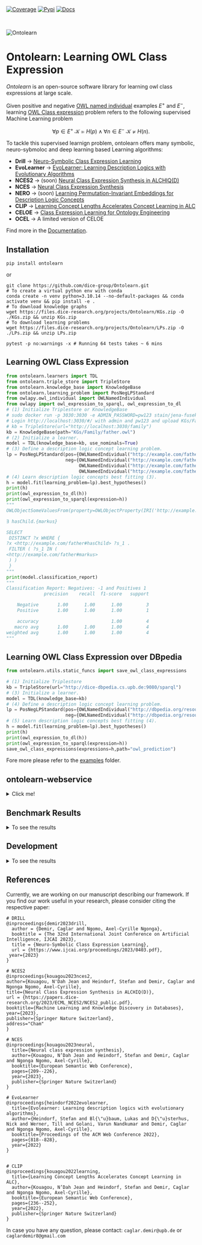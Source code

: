 [![Coverage](https://img.shields.io/badge/coverage-95%25-green)](https://ontolearn-docs-dice-group.netlify.app/usage/09_further_resources#code-coverage)
[![Pypi](https://img.shields.io/badge/pypi-0.7.3-blue)](https://pypi.org/project/ontolearn/0.7.3/)
[![Docs](https://img.shields.io/badge/documentation-0.7.3-yellow)](https://ontolearn-docs-dice-group.netlify.app/usage/01_introduction)

&nbsp;

![Ontolearn](docs/images/Ontolearn_logo.png)

# Ontolearn: Learning OWL Class Expression

*Ontolearn* is an open-source software library for learning owl class expressions at large scale.

Given positive and negative [OWL named individual](https://www.w3.org/TR/owl2-syntax/#Individuals) examples
$E^+$ and $E^-$, learning [OWL Class expression](https://www.w3.org/TR/owl2-syntax/#Class_Expressions) problem refers to the following supervised Machine Learning problem

$$\forall p \in E^+\ \mathcal{K} \models H(p) \wedge \forall n \in E^-\ \mathcal{K} \not \models H(n).$$

To tackle this supervised learnign problem, ontolearn offers many symbolic, neuro-sybmoloc and deep learning based Learning algorithms: 
- **Drill** &rarr; [Neuro-Symbolic Class Expression Learning](https://www.ijcai.org/proceedings/2023/0403.pdf)
- **EvoLearner** &rarr; [EvoLearner: Learning Description Logics with Evolutionary Algorithms](https://dl.acm.org/doi/abs/10.1145/3485447.3511925)
- **NCES2** &rarr; (soon) [Neural Class Expression Synthesis in ALCHIQ(D)](https://papers.dice-research.org/2023/ECML_NCES2/NCES2_public.pdf)
- **NCES** &rarr; [Neural Class Expression Synthesis](https://link.springer.com/chapter/10.1007/978-3-031-33455-9_13) 
- **NERO** &rarr; (soon) [Learning Permutation-Invariant Embeddings for Description Logic Concepts](https://link.springer.com/chapter/10.1007/978-3-031-30047-9_9)
- **CLIP** &rarr; [Learning Concept Lengths Accelerates Concept Learning in ALC](https://link.springer.com/chapter/10.1007/978-3-031-06981-9_14)
- **CELOE** &rarr; [Class Expression Learning for Ontology Engineering](https://www.sciencedirect.com/science/article/abs/pii/S1570826811000023)
- **OCEL** &rarr; A limited version of CELOE

Find more in the [Documentation](https://ontolearn-docs-dice-group.netlify.app/usage/01_introduction).

## Installation

```shell
pip install ontolearn 
```
or
```shell
git clone https://github.com/dice-group/Ontolearn.git 
# To create a virtual python env with conda 
conda create -n venv python=3.10.14 --no-default-packages && conda activate venv && pip install -e .
# To download knowledge graphs
wget https://files.dice-research.org/projects/Ontolearn/KGs.zip -O ./KGs.zip && unzip KGs.zip
# To download learning problems
wget https://files.dice-research.org/projects/Ontolearn/LPs.zip -O ./LPs.zip && unzip LPs.zip
```
```shell
pytest -p no:warnings -x # Running 64 tests takes ~ 6 mins
```

## Learning OWL Class Expression
```python
from ontolearn.learners import TDL
from ontolearn.triple_store import TripleStore
from ontolearn.knowledge_base import KnowledgeBase
from ontolearn.learning_problem import PosNegLPStandard
from owlapy.owl_individual import OWLNamedIndividual
from owlapy import owl_expression_to_sparql, owl_expression_to_dl
# (1) Initialize Triplestore or KnowledgeBase
# sudo docker run -p 3030:3030 -e ADMIN_PASSWORD=pw123 stain/jena-fuseki
# Login http://localhost:3030/#/ with admin and pw123 and upload KGs/Family/family.owl
# kb = TripleStore(url="http://localhost:3030/family")
kb = KnowledgeBase(path="KGs/Family/father.owl")
# (2) Initialize a learner.
model = TDL(knowledge_base=kb, use_nominals=True)
# (3) Define a description logic concept learning problem.
lp = PosNegLPStandard(pos={OWLNamedIndividual("http://example.com/father#stefan")},
                      neg={OWLNamedIndividual("http://example.com/father#heinz"),
                           OWLNamedIndividual("http://example.com/father#anna"),
                           OWLNamedIndividual("http://example.com/father#michelle")})
# (4) Learn description logic concepts best fitting (3).
h = model.fit(learning_problem=lp).best_hypotheses()
print(h) 
print(owl_expression_to_dl(h))
print(owl_expression_to_sparql(expression=h)) 
"""
OWLObjectSomeValuesFrom(property=OWLObjectProperty(IRI('http://example.com/father#','hasChild')),filler=OWLObjectOneOf((OWLNamedIndividual(IRI('http://example.com/father#','markus')),)))

∃ hasChild.{markus}

SELECT
 DISTINCT ?x WHERE { 
?x <http://example.com/father#hasChild> ?s_1 . 
 FILTER ( ?s_1 IN ( 
<http://example.com/father#markus>
 ) )
 }
"""
print(model.classification_report)
"""
Classification Report: Negatives: -1 and Positives 1 
              precision    recall  f1-score   support

    Negative       1.00      1.00      1.00         3
    Positive       1.00      1.00      1.00         1

    accuracy                           1.00         4
   macro avg       1.00      1.00      1.00         4
weighted avg       1.00      1.00      1.00         4
"""
```

## Learning OWL Class Expression over DBpedia
```python
from ontolearn.utils.static_funcs import save_owl_class_expressions

# (1) Initialize Triplestore
kb = TripleStore(url="http://dice-dbpedia.cs.upb.de:9080/sparql")
# (3) Initialize a learner.
model = TDL(knowledge_base=kb)
# (4) Define a description logic concept learning problem.
lp = PosNegLPStandard(pos={OWLNamedIndividual("http://dbpedia.org/resource/Angela_Merkel")},
                      neg={OWLNamedIndividual("http://dbpedia.org/resource/Barack_Obama")})
# (5) Learn description logic concepts best fitting (4).
h = model.fit(learning_problem=lp).best_hypotheses()
print(h)
print(owl_expression_to_dl(h))
print(owl_expression_to_sparql(expression=h))
save_owl_class_expressions(expressions=h,path="owl_prediction")
```

Fore more please refer to  the [examples](https://github.com/dice-group/Ontolearn/tree/develop/examples) folder.

## ontolearn-webservice 

<details><summary> Click me! </summary>

Load an RDF knowledge graph 
```shell
ontolearn-webservice --path_knowledge_base KGs/Mutagenesis/mutagenesis.owl
```
or launch a Tentris instance https://github.com/dice-group/tentris over Mutagenesis.
```shell
ontolearn-webservice --endpoint_triple_store http://0.0.0.0:9080/sparql
```
The below code trains DRILL with 6 randomly generated learning problems
provided that **path_to_pretrained_drill** does not lead to a directory containing pretrained DRILL.
Thereafter, trained DRILL is saved in the directory **path_to_pretrained_drill**.
Finally, trained DRILL will learn an OWL class expression.
```python
import json
import requests
with open(f"LPs/Mutagenesis/lps.json") as json_file:
    learning_problems = json.load(json_file)["problems"]
for str_target_concept, examples in learning_problems.items():
    response = requests.get('http://0.0.0.0:8000/cel',
                            headers={'accept': 'application/json', 'Content-Type': 'application/json'},
                            json={"pos": examples['positive_examples'],
                                  "neg": examples['negative_examples'],
                                  "model": "Drill",
                                  "path_embeddings": "mutagenesis_embeddings/Keci_entity_embeddings.csv",
                                  "path_to_pretrained_drill": "pretrained_drill",
                                  # if pretrained_drill exists, upload, otherwise train one and save it there
                                  "num_of_training_learning_problems": 2,
                                  "num_of_target_concepts": 3,
                                  "max_runtime": 60000,  # seconds
                                  "iter_bound": 1  # number of iterations/applied refinement opt.
                                  })
    print(response.json())  # {'Prediction': '∀ hasAtom.(¬Nitrogen-34)', 'F1': 0.7283582089552239, 'saved_prediction': 'Predictions.owl'}
```
TDL (a more scalable learner) can also be used as follows
```python
import json
import requests
with open(f"LPs/Mutagenesis/lps.json") as json_file:
    learning_problems = json.load(json_file)["problems"]
for str_target_concept, examples in learning_problems.items():
    response = requests.get('http://0.0.0.0:8000/cel',
                            headers={'accept': 'application/json', 'Content-Type': 'application/json'},
                            json={"pos": examples['positive_examples'],
                                  "neg": examples['negative_examples'],
                                  "model": "TDL"})
    print(response.json())
```


</details>

## Benchmark Results

<details> <summary> To see the results </summary>

```shell
# To download learning problems. # Benchmark learners on the Family benchmark dataset with benchmark learning problems.
wget https://files.dice-research.org/projects/Ontolearn/LPs.zip -O ./LPs.zip && unzip LPs.zip
```

### 10-Fold Cross Validation Family Benchmark Results

Here we apply 10-fold cross validation technique on each benchmark learning problem with max runtime of 60 seconds to measure the training and testing performance of learners.
In the evaluation, from a given single learning problem (a set of positive and negative examples), a learner learns an OWL Class Expression (H) on a given 9 fold of positive and negative examples.
To compute the training performance, We compute F1-score of H train positive and negative examples.
To compute the test performance, we compute F1-score of H w.r.t. test positive and negative examples.
  
```shell
# To download learning problems and benchmark learners on the Family benchmark dataset with benchmark learning problems.
python examples/concept_learning_cv_evaluation.py --kb ./KGs/Family/family-benchmark_rich_background.owl --lps ./LPs/Family/lps_difficult.json --path_of_nces_embeddings ./NCESData/family/embeddings/ConEx_entity_embeddings.csv --path_of_clip_embeddings ./CLIPData/family/embeddings/ConEx_entity_embeddings.csv --max_runtime 60 --report family_results.csv 
```
In the following python script, the results are summarized and the markdown displayed below generated.
```python
import pandas as pd
df=pd.read_csv("family_results.csv").groupby("LP").mean()
print(df[[col for col in df if col.startswith('Test-F1') or col.startswith('RT')]].to_markdown(floatfmt=".3f"))
```
**Note that DRILL is untrained and we simply used accuracy driven heuristics to learn an OWL class expression.**

Below, we report the average test F1 score and the average runtimes of learners.

|         LP         | Test-F1-OCEL | RT-OCEL | Test-F1-CELOE | RT-CELOE | Test-F1-Evo | RT-Evo | Test-F1-DRILL | RT-DRILL | Test-F1-TDL | RT-TDL | Test-F1-NCES | RT-NCES | Test-F1-CLIP | RT-CLIP |
|:------------------:|-------------:|--------:|--------------:|---------:|------------:|-------:|--------------:|---------:|------------:|-------:|-------------:|--------:|-------------:|--------:|
|        Aunt        |        0.614 |  13.697 |         0.855 |   13.697 |       0.978 |  5.278 |         0.811 |   60.351 |       0.956 |  0.118 |        0.812 |   1.168 |        0.855 |   14.059 |
|       Cousin       |        0.712 |  10.846 |         0.789 |   10.846 |       0.993 |  3.311 |         0.701 |   60.485 |       0.820 |  0.176 |        0.677 |   1.050 |        0.779 |   9.050 |
| Grandgranddaughter |        1.000 |   0.013 |         1.000 |    0.013 |       1.000 |  0.426 |         0.980 |   17.486 |       1.000 |  0.050 |        1.000 |   0.843 |        1.000 |   0.639 |
|  Grandgrandfather  |        1.000 |   0.897 |         1.000 |    0.897 |       1.000 |  0.404 |         0.947 |   55.728 |       0.947 |  0.059 |        0.927 |   0.902 |        1.000 |   0.746 |
|  Grandgrandmother  |        1.000 |   4.173 |         1.000 |    4.173 |       1.000 |  0.442 |         0.893 |   50.329 |       0.947 |  0.060 |        0.927 |   0.908 |        1.000 |   0.817 |
|   Grandgrandson    |        1.000 |   1.632 |         1.000 |    1.632 |       1.000 |  0.452 |         0.931 |   60.358 |       0.911 |  0.070 |        0.911 |   1.050 |        1.000 |   0.939 |
|       Uncle        |        0.876 |  16.244 |         0.891 |   16.244 |       0.964 |  4.516 |         0.876 |   60.416 |       0.933 |  0.098 |        0.891 |   1.256 |        0.928 |   17.682 |


|         LP         | Train-F1-OCEL | Train-F1-CELOE | Train-F1-Evo | Train-F1-DRILL | Train-F1-TDL |   Train-F1-NCES |   Train-F1-CLIP |
|:------------------:|--------------:|---------------:|-------------:|---------------:|-------------:|----------------:|----------------:|
|        Aunt        |         0.835 |          0.918 |        0.995 |          0.837 |        1.000 |           0.804 |           0.918 |
|       Cousin       |         0.746 |          0.796 |        1.000 |          0.732 |        1.000 |           0.681 |           0.798 |
| Grandgranddaughter |         1.000 |          1.000 |        1.000 |          1.000 |        1.000 |           1.000 |           1.000 |
|  Grandgrandfather  |         1.000 |          1.000 |        1.000 |          0.968 |        1.000 |           0.973 |           1.000 |
|  Grandgrandmother  |         1.000 |          1.000 |        1.000 |          0.975 |        1.000 |           0.939 |           1.000 |
|   Grandgrandson    |         1.000 |          1.000 |        1.000 |          0.962 |        1.000 |           0.927 |           1.000 |
|       Uncle        |         0.904 |          0.907 |        0.996 |          0.908 |        1.000 |           0.884 |           0.940 |


### 10-Fold Cross Validation Mutagenesis Benchmark Results
```shell
python examples/concept_learning_cv_evaluation.py --kb ./KGs/Mutagenesis/mutagenesis.owl --lps ./LPs/Mutagenesis/lps.json --path_of_nces_embeddings ./NCESData/mutagenesis/embeddings/ConEx_entity_embeddings.csv --path_of_clip_embeddings ./CLIPData/mutagenesis/embeddings/ConEx_entity_embeddings.csv --max_runtime 60 --report mutagenesis_results.csv 
```

| LP       | Train-F1-OCEL | Test-F1-OCEL | RT-OCEL | Train-F1-CELOE | Test-F1-CELOE | RT-CELOE | Train-F1-Evo | Test-F1-Evo | RT-Evo | Train-F1-DRILL | Test-F1-DRILL | RT-DRILL | Train-F1-TDL | Test-F1-TDL | RT-TDL | Train-F1-NCES | Test-F1-NCES | RT-NCES | Train-F1-CLIP | Test-F1-CLIP | RT-CLIP |
|:---------|--------------:|-------------:|--------:|---------------:|--------------:|---------:|-------------:|------------:|-------:|---------------:|--------------:|---------:|-------------:|------------:|-------:|--------------:|-------------:|--------:|--------------:|-------------:|--------:|
| NotKnown |         0.916 |        0.918 |  60.705 |          0.916 |         0.918 |   60.705 |        0.975 |       0.970 | 51.870 |          0.809 |         0.804 |   60.140 |        1.000 |       0.852 | 13.569 |         0.717 |        0.718 |   3.784 |         0.916 |        0.918 |   26.312|



### 10-Fold Cross Validation Carcinogenesis Benchmark Results
```shell
python examples/concept_learning_cv_evaluation.py --kb ./KGs/Carcinogenesis/carcinogenesis.owl --lps ./LPs/Carcinogenesis/lps.json --path_of_nces_embeddings ./NCESData/carcinogenesis/embeddings/ConEx_entity_embeddings.csv --path_of_clip_embeddings ./CLIPData/carcinogenesis/embeddings/ConEx_entity_embeddings.csv --max_runtime 60 --report carcinogenesis_results.csv 
```
| LP       | Train-F1-OCEL | Test-F1-OCEL | RT-OCEL | Train-F1-CELOE | Test-F1-CELOE | RT-CELOE | Train-F1-Evo | Test-F1-Evo | RT-Evo | Train-F1-DRILL | Test-F1-DRILL | RT-DRILL | Train-F1-TDL | Test-F1-TDL | RT-TDL | Train-F1-NCES | Test-F1-NCES | RT-NCES | Train-F1-CLIP | Test-F1-CLIP | RT-CLIP |
|:---------|--------------:|-------------:|--------:|---------------:|--------------:|---------:|-------------:|------------:|-------:|---------------:|--------------:|---------:|-------------:|------------:|-------:|--------------:|-------------:|--------:|--------------:|-------------:|--------:|
| NOTKNOWN |         0.737 |        0.711 |  62.048 |          0.740 |         0.701 |   62.048 |        0.822 |       0.628 | 64.508 |          0.740 |         0.707 |   60.120 |        1.000 |       0.616 |  5.196 |         0.705 |        0.704 |   4.157 |         0.740 |        0.701 |   48.475| 


</details>

## Development

<details> <summary> To see the results </summary>
  
Creating a feature branch **refactoring** from development branch

```shell
git branch refactoring develop
```

</details>

## References
Currently, we are working on our manuscript describing our framework. 
If you find our work useful in your research, please consider citing the respective paper:
```
# DRILL
@inproceedings{demir2023drill,
  author = {Demir, Caglar and Ngomo, Axel-Cyrille Ngonga},
  booktitle = {The 32nd International Joint Conference on Artificial Intelligence, IJCAI 2023},
  title = {Neuro-Symbolic Class Expression Learning},
  url = {https://www.ijcai.org/proceedings/2023/0403.pdf},
 year={2023}
}

# NCES2
@inproceedings{kouagou2023nces2,
author={Kouagou, N'Dah Jean and Heindorf, Stefan and Demir, Caglar and Ngonga Ngomo, Axel-Cyrille},
title={Neural Class Expression Synthesis in ALCHIQ(D)},
url = {https://papers.dice-research.org/2023/ECML_NCES2/NCES2_public.pdf},
booktitle={Machine Learning and Knowledge Discovery in Databases},
year={2023},
publisher={Springer Nature Switzerland},
address="Cham"
}

# NCES
@inproceedings{kouagou2023neural,
  title={Neural class expression synthesis},
  author={Kouagou, N’Dah Jean and Heindorf, Stefan and Demir, Caglar and Ngonga Ngomo, Axel-Cyrille},
  booktitle={European Semantic Web Conference},
  pages={209--226},
  year={2023},
  publisher={Springer Nature Switzerland}
}

# EvoLearner
@inproceedings{heindorf2022evolearner,
  title={Evolearner: Learning description logics with evolutionary algorithms},
  author={Heindorf, Stefan and Bl{\"u}baum, Lukas and D{\"u}sterhus, Nick and Werner, Till and Golani, Varun Nandkumar and Demir, Caglar and Ngonga Ngomo, Axel-Cyrille},
  booktitle={Proceedings of the ACM Web Conference 2022},
  pages={818--828},
  year={2022}
}


# CLIP
@inproceedings{kouagou2022learning,
  title={Learning Concept Lengths Accelerates Concept Learning in ALC},
  author={Kouagou, N’Dah Jean and Heindorf, Stefan and Demir, Caglar and Ngonga Ngomo, Axel-Cyrille},
  booktitle={European Semantic Web Conference},
  pages={236--252},
  year={2022},
  publisher={Springer Nature Switzerland}
}
```

In case you have any question, please contact: ```caglar.demir@upb.de``` or ```caglardemir8@gmail.com```
